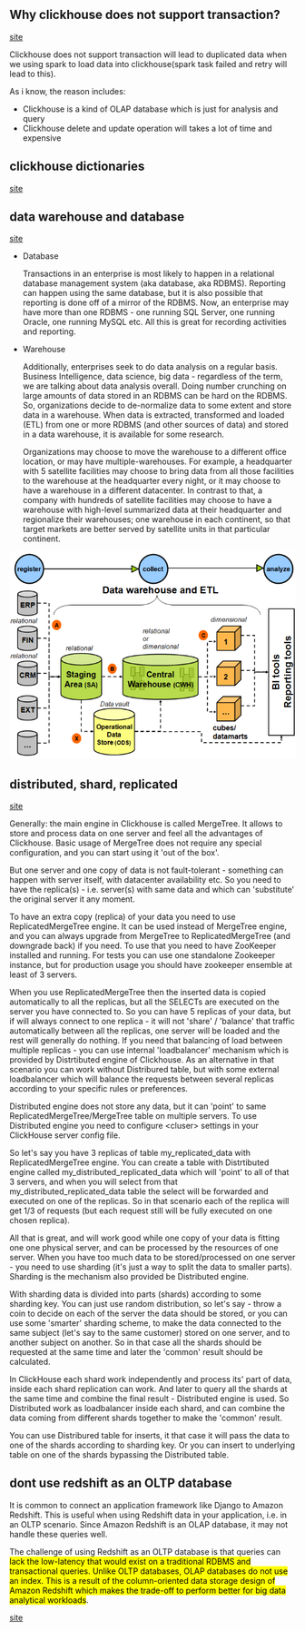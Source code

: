## Why clickhouse does not support transaction? 

[site](https://github.com/ClickHouse/ClickHouse/issues/19352)

Clickhouse does not support transaction will lead to duplicated data when we using spark to load data into clickhouse(spark task failed and retry will lead to this).

As i know, the reason includes:

- Clickhouse is a kind of OLAP database which is just for analysis and query
- Clickhouse delete and update operation will takes a lot of time and expensive


## clickhouse dictionaries 
[site](https://altinity.com/blog/2017/4/20/clickhouse-dictionaries-benchmarking)

## data warehouse and database

[site](https://stackoverflow.com/questions/25474114/data-warehouse-and-or-database)

- Database
    
    Transactions in an enterprise is most likely to happen in a relational database management system (aka database, aka RDBMS). Reporting can happen using the same database, but it is also possible that reporting is done off of a mirror of the RDBMS. Now, an enterprise may have more than one RDBMS - one running SQL Server, one running Oracle, one running MySQL etc. All this is great for recording activities and reporting.

- Warehouse

    Additionally, enterprises seek to do data analysis on a regular basis. Business Intelligence, data science, big data - regardless of the term, we are talking about data analysis overall. Doing number crunching on large amounts of data stored in an RDBMS can be hard on the RDBMS. So, organizations decide to de-normalize data to some extent and store data in a warehouse. When data is extracted, transformed and loaded (ETL) from one or more RDBMS (and other sources of data) and stored in a data warehouse, it is available for some research.

    Organizations may choose to move the warehouse to a different office location, or may have multiple-warehouses. For example, a headquarter with 5 satellite facilities may choose to bring data from all those facilities to the warehouse at the headquarter every night, or it may choose to have a warehouse in a different datacenter. In contrast to that, a company with hundreds of satellite facilities may choose to have a warehouse with high-level summarized data at their headquarter and regionalize their warehouses; one warehouse in each continent, so that target markets are better served by satellite units in that particular continent.

![pic](conceptual-data-model.png)

## distributed, shard, replicated

[site](https://github.com/ClickHouse/ClickHouse/issues/2161)

Generally: the main engine in Clickhouse is called MergeTree. It allows to store and process data on one server and feel all the advantages of Clickhouse. Basic usage of MergeTree does not require any special configuration, and you can start using it 'out of the box'.

But one server and one copy of data is not fault-tolerant - something can happen with server itself, with datacenter availability etc. So you need to have the replica(s) - i.e. server(s) with same data and which can 'substitute' the original server it any moment.

To have an extra copy (replica) of your data you need to use ReplicatedMergeTree engine. It can be used instead of MergeTree engine, and you can always upgrade from MergeTree to ReplicatedMergeTree (and downgrade back) if you need. To use that you need to have ZooKeeper installed and running. For tests you can use one standalone Zookeeper instance, but for production usage you should have zookeeper ensemble at least of 3 servers.

When you use ReplicatedMergeTree then the inserted data is copied automatically to all the replicas, but all the SELECTs are executed on the server you have connected to. So you can have 5 replicas of your data, but if will always connect to one replica - it will not 'share' / 'balance' that traffic automatically between all the replicas, one server will be loaded and the rest will generally do nothing. If you need that balancing of load between multiple replicas - you can use internal 'loadbalancer' mechanism which is provided by Distrtibuted engine of Clickhouse. As an alternative in that scenario you can work without Distribured table, but with some external loadbalancer which will balance the requests between several replicas according to your specific rules or preferences.

Distributed engine does not store any data, but it can 'point' to same ReplicatedMergeTree/MergeTree table on multiple servers. To use Distributed engine you need to configure &lt;cluser&gt; settings in your ClickHouse server config file.

So let's say you have 3 replicas of table my_replicated_data with ReplicatedMergeTree engine. You can create a table with Distrtibuted engine called my_distributed_replicated_data which will 'point' to all of that 3 servers, and when you will select from that my_distributed_replicated_data table the select will be forwarded and executed on one of the replicas. So in that scenario each of the replica will get 1/3 of requests (but each request still will be fully executed on one chosen replica).

All that is great, and will work good while one copy of your data is fitting one one physical server, and can be processed by the resources of one server. When you have too much data to be stored/processed on one server - you need to use sharding (it's just a way to split the data to smaller parts). Sharding is the mechanism also provided be Distributed engine.

With sharding data is divided into parts (shards) according to some sharding key. You can just use random distribution, so let's say - throw a coin to decide on each of the server the data should be stored, or you can use some 'smarter' sharding scheme, to make the data connected to the same subject (let's say to the same customer) stored on one server, and to another subject on another. So in that case all the shards should be requested at the same time and later the 'common' result should be calculated.

In ClickHouse each shard work independently and process its' part of data, inside each shard replication can work. And later to query all the shards at the same time and combine the final result - Distributed engine is used. So Distributed work as loadbalancer inside each shard, and can combine the data coming from different shards together to make the 'common' result.

You can use Distribured table for inserts, it that case it will pass the data to one of the shards according to sharding key. Or you can insert to underlying table on one of the shards bypassing the Distributed table.

## dont use redshift as an OLTP database

It is common to connect an application framework like Django to Amazon Redshift. This is useful when using Redshift data in your application, i.e. in an OLTP scenario. Since Amazon Redshift is an OLAP database, it may not handle these queries well.  

The challenge of using Redshift as an OLTP database is that queries can <mark>lack the low-latency that would exist on a traditional RDBMS and transactional queries. Unlike OLTP databases, OLAP databases do not use an index. This is a result of the column-oriented data storage design of Amazon Redshift which makes the trade-off to perform better for big data analytical workloads</mark>.

[site](https://www.intermix.io/blog/dont-use-redshift-as-an-oltp-database/)



